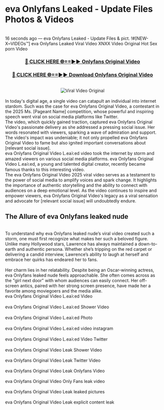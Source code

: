 # eva Onlyfans Leaked - Update Files Photos & Videos 
<br>
16 seconds ago — eva Onlyfans Leaked - Update Files & pict. !#[NEW-X~VIDEOs™] eva Onlyfans Leaked Viral Video XNXX Video Original Hot Sex porn Video
<br>
<div align="center">
<h3><a href="http://freeplayer.one?title=eva&ref=25OR" rel="nofollow">🔴 CLICK HERE 🌐==►► Onlyfans Original Video</a></h3>
<h3><a href="http://freeplayer.one?title=eva&ref=25OR" rel="nofollow">🔴 CLICK HERE 🌐==►► Download Onlyfans Original Video</a></h3>
<br>
<a href="http://freeplayer.one?title=eva&ref=25OR" rel="nofollow" data-target="animated-image.originalLink"><img src="https://i.ibb.co.com/xMMVF88/686577567.gif" alt="Viral Video Original" style="max-width: 100%; display: inline-block;" data-target="animated-image.originalImage"></a>
</div>
<br>
In today's digital age, a single video can catapult an individual into internet stardom. Such was the case for eva Onlyfans Original Video, a contestant in the 2025 Ms. [Pageant Name] competition, whose powerful and inspiring speech went viral on social media platforms like Twitter.
<br>
The video, which quickly gained traction, captured eva Onlyfans Original Video's passionate delivery as she addressed a pressing social issue. Her words resonated with viewers, sparking a wave of admiration and support. The video's impact was undeniable; it not only propelled eva Onlyfans Original Video to fame but also ignited important conversations about [relevant social issue].
<br>
eva Onlyfans Original Video L.ea𝚔ed video took the internet by storm and amazed viewers on various social media platforms. eva Onlyfans Original Video L.ea𝚔ed, a young and talented digital creator, recently became famous thanks to this interesting video.
<br>
The eva Onlyfans Original Video 2025 viral video serves as a testament to the power of social media to amplify voices and spark change. It highlights the importance of authentic storytelling and the ability to connect with audiences on a deep emotional level. As the video continues to inspire and empower viewers, eva Onlyfans Original Video's legacy as a viral sensation and advocate for [relevant social issue] will undoubtedly endure.
<br>
<h2>The Allure of eva Onlyfans leaked nude</h2>
<br>
To understand why eva Onlyfans leaked nude’s viral video created such a storm, one must first recognize what makes her such a beloved figure. Unlike many Hollywood stars, Lawrence has always maintained a down-to-earth and authentic persona. Whether she’s tripping on the red carpet or delivering a candid interview, Lawrence’s ability to laugh at herself and embrace her quirks has endeared her to fans.
<br><br>
Her charm lies in her relatability. Despite being an Oscar-winning actress, eva Onlyfans leaked nude feels approachable. She often comes across as the "girl next door" with whom audiences can easily connect. Her off-screen antics, paired with her strong screen presence, have made her a favorite among moviegoers and the media alike.
<br>
eva Onlyfans Original Video L.ea𝚔ed Video
<br><br>
eva Onlyfans Original Video L.ea𝚔ed Shower Video
<br><br>
eva Onlyfans Original Video L.ea𝚔ed Photo
<br><br>
eva Onlyfans Original Video L.ea𝚔ed video instagram
<br><br>
eva Onlyfans Original Video L.ea𝚔ed Video Twitter
<br><br>
eva Onlyfans Original Video Leak Shower Video
<br><br>
eva Onlyfans Original Video Leak Twitter Video
<br><br>
eva Onlyfans Original Video Leak Onlyfans Video
<br><br>
eva Onlyfans Original Video Only Fans leak video
<br><br>
eva Onlyfans Original Video Leak leaked pictures
<br><br>
eva Onlyfans Original Video Leak explicit content leak